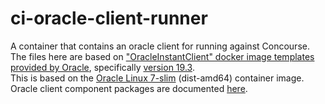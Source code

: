 # ci-oracle-client-runner
A container that contains an oracle client for running against Concourse.\
The files here are based on ["OracleInstantClient" docker image templates provided by Oracle](https://github.com/oracle/docker-images/tree/4598a9fe9dd0d4c19790f0bee8493e415263a083/OracleInstantClient), specifically [version 19.3](https://github.com/oracle/docker-images/blob/4598a9fe9dd0d4c19790f0bee8493e415263a083/OracleInstantClient/dockerfiles/19/Dockerfile). \
This is based on the [Oracle Linux 7-slim](https://github.com/oracle/container-images/tree/573754fe56e7e8d570c554e8152fc9606c89561d/7-slim) (dist-amd64) container image. \
Oracle client component packages are documented [here](https://www.oracle.com/database/technologies/instant-client/linux-x86-64-downloads.html).
